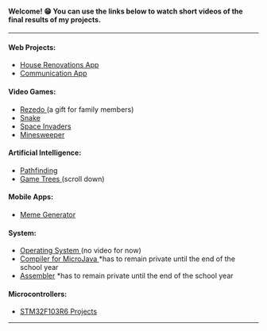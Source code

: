 <h4>Welcome! 😁  You can use the links below to watch short videos of the final results of my projects.</h4>
<hr>


<h4>Web Projects:</h4>
<ul>
  <li><a href="https://github.com/aleva147/House-Renovations/blob/main/README.md">House Renovations App</a></li>
  <li><a href="https://github.com/aleva147/Communication-App/blob/main/README.md">Communication App</a></li>
</ul>

<h4>Video Games:</h4>
<ul>
  <li><a href="https://github.com/aleva147/Unity-Rezedo/blob/main/README.md">Rezedo </a>(a gift for family members)</li>
  <li><a href="https://github.com/aleva147/Unity-Snake/blob/main/README.md">Snake</a></li>
  <li><a href="https://github.com/aleva147/Unity-Space-Invaders/blob/main/README.md">Space Invaders</a></li>
  <li><a href="https://github.com/aleva147/Unity-Minesweeper/blob/main/README.md">Minesweeper</a></li>
</ul>

<h4>Artificial Intelligence:</h4>
<ul>
  <li><a href="https://github.com/aleva147/Artificial-Intelligence/blob/01-Pathfinding/README.md">Pathfinding</a></li>
  <li><a href="https://github.com/aleva147/Artificial-Intelligence/blob/01-Pathfinding/README.md">Game Trees </a> (scroll down)</li>
</ul>

<h4>Mobile Apps:</h4>
<ul>
  <li><a href="https://github.com/aleva147/Meme-Generator/blob/main/README.md">Meme Generator</a></li>
</ul>

<h4>System:</h4>
<ul>
  <li><a href="https://github.com/aleva147/Operating-System/blob/main/README.md">Operating System </a> (no video for now)</li>
  <li><a href="https://github.com/aleva147/">Compiler for MicroJava </a> *has to remain private until the end of the school year</li>
  <li><a href="https://github.com/aleva147/">Assembler</a> *has to remain private until the end of the school year</li>
</ul>

<h4>Microcontrollers:</h4>
<ul>
  <li><a href="https://github.com/aleva147/STM32F103R6-Microcontroller/blob/main/README.md">STM32F103R6 Projects</a></li>
</ul>


<hr>
